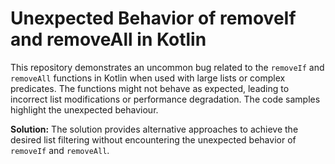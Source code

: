 # Unexpected Behavior of removeIf and removeAll in Kotlin

This repository demonstrates an uncommon bug related to the `removeIf` and `removeAll` functions in Kotlin when used with large lists or complex predicates.  The functions might not behave as expected, leading to incorrect list modifications or performance degradation. The code samples highlight the unexpected behaviour.

**Solution:**
The solution provides alternative approaches to achieve the desired list filtering without encountering the unexpected behavior of `removeIf` and `removeAll`.
